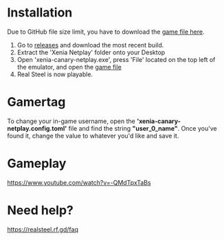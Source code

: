 # Installation

Due to GitHub file size limit, you have to download the [game file here](https://drive.google.com/uc?export=download&id=1GXWo4hBDOioFTGbp_kICD8-K4x2Gcivm).

1. Go to [releases](https://github.com/b9natwo/RS-Multiplayer/releases) and download the most recent build.
2. Extract the 'Xenia Netplay' folder onto your Desktop
3. Open 'xenia-canary-netplay.exe', press 'File' located on the top left of the emulator, and open the [game file](https://drive.google.com/uc?export=download&id=1GXWo4hBDOioFTGbp_kICD8-K4x2Gcivm)
4. Real Steel is now playable.


# Gamertag

To change your in-game username, open the **'xenia-canary-netplay.config.toml'** file and find the string **"user_0_name"**.
Once you've found it, change the value to whatever you'd like and save it.

# Gameplay

https://www.youtube.com/watch?v=-QMdTpxTaBs

# Need help?

https://realsteel.rf.gd/faq
